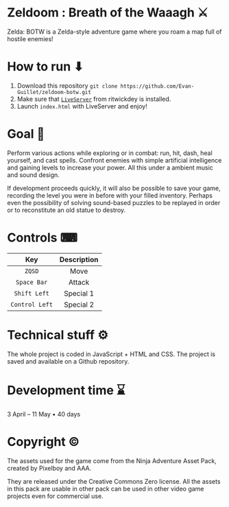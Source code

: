 # Zeldoom : Breath of the Waaagh ⚔
Zelda: BOTW is a Zelda-style adventure game where you roam a map full of hostile enemies!



# How to run ⬇
1. Download this repository `git clone https://github.com/Evan-Guillet/zeldoom-botw.git`
2. Make sure that [`LiveServer`](https://github.com/ritwickdey/vscode-live-server) from ritwickdey is installed. 
3. Launch `index.html` with LiveServer and enjoy!



# Goal 🎯
Perform various actions while exploring or in combat: run, hit, dash, heal yourself, and cast spells. Confront enemies with simple artificial intelligence and gaining levels to increase your power. All this under a ambient music and sound design.

If development proceeds quickly, it will also be possible to save your game, recording the level you were in before with your filled inventory. Perhaps even the possibility of solving sound-based puzzles to be replayed in order or to reconstitute an old statue to destroy.



# Controls ⌨
| Key | Description |
| :---: | :---: |
| `ZQSD` | Move |
| `Space Bar` | Attack |
| `Shift Left` | Special 1 |
| `Control Left` | Special 2 |



# Technical stuff ⚙️
The whole project is coded in JavaScript + HTML and CSS. The project is saved and available on a Github repository.



# Development time ⌛
3 April – 11 May • 40 days



# Copyright ©️
The assets used for the game come from the Ninja Adventure Asset Pack, created by Pixelboy and AAA.

They are released under the Creative Commons Zero license. All the assets in this pack are usable in other pack can be used in other video game projects even for commercial use.
